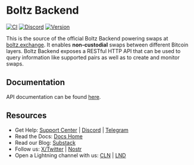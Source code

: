 # Boltz Backend

[![CI](https://github.com/BoltzExchange/boltz-backend/actions/workflows/ci.yml/badge.svg)](https://github.com/BoltzExchange/boltz-backend/actions/workflows/ci.yml)
[![Discord](https://img.shields.io/discord/547454030801272832.svg)](https://discordapp.com/invite/QBvZGcW)
[![Version](https://img.shields.io/npm/v/boltz-backend.svg)](https://www.npmjs.com/package/boltz-backend)

This is the source of the official Boltz Backend powering swaps at [boltz.exchange](https://boltz.exchange/). It enables **non-custodial** swaps between different Bitcoin layers. Boltz Backend exposes a RESTful HTTP API that can be used to query information like supported pairs as well as to create and monitor swaps.

## Documentation

API documentation can be found [here](https://docs.boltz.exchange/v/api).

## Resources

* Get Help: [Support Center](https://support.boltz.exchange/hc/center/) | [Discord](https://discord.gg/QBvZGcW) | [Telegram](https://t.me/boltzhq)
* Read the Docs: [Docs Home](https://docs.boltz.exchange/)
* Read our Blog: [Substack](https://blog.boltz.exchange/)
* Follow us: [X/Twitter](https://twitter.com/Boltzhq) | [Nostr](https://snort.social/p/npub1psm37hke2pmxzdzraqe3cjmqs28dv77da74pdx8mtn5a0vegtlas9q8970)
* Open a Lightning channel with us: [CLN](https://amboss.space/node/02d96eadea3d780104449aca5c93461ce67c1564e2e1d73225fa67dd3b997a6018) | [LND](https://amboss.space/node/026165850492521f4ac8abd9bd8088123446d126f648ca35e60f88177dc149ceb2)&#x20;
